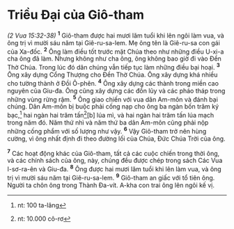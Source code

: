 # Triều Ðại của Giô-tham
*(2 Vua 15:32-38)*
<sup><b>1</b></sup> Giô-tham được hai mươi lăm tuổi khi lên ngôi làm vua, và ông trị vì mười sáu năm tại Giê-ru-sa-lem. Mẹ ông tên là Giê-ru-sa con gái của Xa-đốc. <sup><b>2</b></sup> Ông làm điều tốt trước mặt Chúa theo như những điều U-xi-a cha ông đã làm. Nhưng không như cha ông, ông không bao giờ đi vào Ðền Thờ Chúa. Trong lúc đó dân chúng vẫn tiếp tục làm những điều bại hoại. <sup><b>3</b></sup> Ông xây dựng Cổng Thượng cho Ðền Thờ Chúa. Ông xây dựng khá nhiều cho tường thành ở Ðồi Ô-phên. <sup><b>4</b></sup> Ông xây dựng các thành trong miền cao nguyên của Giu-đa. Ông cũng xây dựng các đồn lũy và các pháo tháp trong những vùng rừng rậm. <sup><b>5</b></sup> Ông giao chiến với vua dân Am-môn và đánh bại chúng. Dân Am-môn bị buộc phải cống nạp cho ông ba ngàn bốn trăm ký bạc,[^1] hai ngàn hai trăm tấn[^2][b] lúa mì, và hai ngàn hai trăm tấn lúa mạch trong năm đó. Năm thứ nhì và năm thứ ba dân Am-môn cũng phải nộp những cống phẩm với số lượng như vậy. <sup><b>6</b></sup> Vậy Giô-tham trở nên hùng cường, vì ông nhất định đi theo đường lối của Chúa, Ðức Chúa Trời của ông.

<sup><b>7</b></sup> Các hoạt động khác của Giô-tham, tất cả các cuộc chiến trong thời ông, và các chính sách của ông, này, chúng đều được chép trong sách Các Vua I-sơ-ra-ên và Giu-đa. <sup><b>8</b></sup> Ông được hai mươi lăm tuổi khi lên làm vua, và ông trị vì mười sáu năm tại Giê-ru-sa-lem. <sup><b>9</b></sup> Giô-tham an giấc với tổ tiên ông. Người ta chôn ông trong Thành Ða-vít. A-kha con trai ông lên ngôi kế vị.

[^1]: nt: 100 ta-lâng
[^2]: nt: 10.000 cô-rơ
